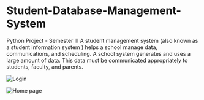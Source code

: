 # Student-Database-Management-System
Python Project - Semester lll
A student management system (also known as a student information system ) helps a school manage data, communications, and scheduling. A school system generates and uses a large amount of data. This data must be communicated appropriately to students, faculty, and parents.

![Login](https://user-images.githubusercontent.com/61225994/107666342-6b987a00-6cb4-11eb-84d4-ef4a1644c09c.png)


![Home page](https://user-images.githubusercontent.com/61225994/107666799-e82b5880-6cb4-11eb-8775-bb47709ac62d.png)
